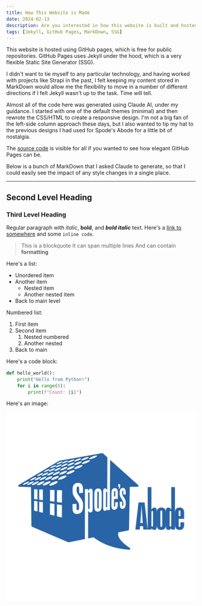 ```yaml
---
title: How This Website is Made
date: 2024-02-13
description: Are you interested in how this website is built and hosted?
tags: [Jekyll, GitHub Pages, MarkDown, SSG]
---
```


This website is hosted using GitHub pages, which is free for public repositories.  GitHub Pages uses Jekyll under the hood, which is a very flexible Static Site Generator (SSG).

I didn't want to tie myself to any particular technology, and having worked with projects like Strapi in the past, I felt keeping my content stored in MarkDown would allow me the flexibility to move in a number of different directions if I felt Jekyll wasn't up to the task. Time will tell.

Almost all of the code here was generated using Claude AI, under my guidance. I started with one of the default themes (minimal) and then rewrote the CSS/HTML to create a responsive design. I'm not a big fan of the left-side column approach these days, but I also wanted to tip my hat to the previous designs I had used for Spode's Abode for a little bit of nostalgia.

The [source code](https://github.com/andrewspode/spodeme) is visible for all if you wanted to see how elegant GitHub Pages can be.

Below is a bunch of MarkDown that I asked Claude to generate, so that I could easily see the impact of any style changes in a single place.

---

## Second Level Heading
### Third Level Heading

Regular paragraph with *italic*, **bold**, and ***bold italic*** text. Here's a [link to somewhere](#) and some `inline code`.

> This is a blockquote
> It can span multiple lines
> And can contain **formatting**

Here's a list:
* Unordered item
* Another item
  * Nested item
  * Another nested item
* Back to main level

Numbered list:
1. First item
2. Second item
   1. Nested numbered
   2. Another nested
3. Back to main

Here's a code block:
```python
def hello_world():
    print("Hello from Python!")
    for i in range(5):
        print(f"Count: {i}")
```

Here's an image:

![Logo Test](/assets/img/Logo-White-Background-Circle-4K.png)